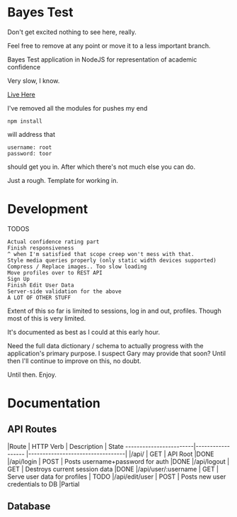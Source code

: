 Bayes Test
===================
Don't get excited nothing to see here, really.

Feel free to remove at any point or move it to a less important branch.

Bayes Test application in NodeJS for representation of academic confidence

Very slow, I know.

[Live Here](http://bayes.herokuapp.com/)

I've removed all the modules for pushes my end

    npm install

will address that

    username: root
    password: toor

should get you in.
After which there's not much else you can do.

Just a rough. Template for working in.

Development
========================================
TODOS

    Actual confidence rating part
    Finish responsiveness
    ^ when I'm satisfied that scope creep won't mess with that.
    Style media queries properly (only static width devices supported)
    Compress / Replace images.. Too slow loading
    Move profiles over to REST API
    Sign Up
    Finish Edit User Data
    Server-side validation for the above
    A LOT OF OTHER STUFF


Extent of this so far is limited to sessions, log in and out, profiles. Though most of this is very limited.

It's documented as best as I could at this early hour.

Need the full data dictionary / schema to actually progress with the application's primary purpose. I suspect Gary may provide that soon? Until then I'll continue to improve on this, no doubt.

Until then. Enjoy.

Documentation
========================================
API Routes
----------
|Route	                |   HTTP Verb	    |        Description               | State
------------------------|------------------ |----------------------------------|
|/api/		            |   GET	            |        API Root			       |DONE
|/api/login             |   POST            | Posts username+password for auth |DONE
|/api/logout            |   GET             |  Destroys current session data   |DONE
|/api/user/:username    |   GET             | Serve user data for profiles     | TODO
|/api/edit/user         |   POST            | Posts new user credentials to DB |Partial


Database
----------
